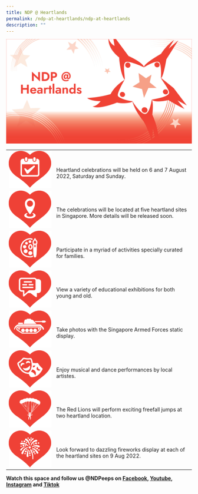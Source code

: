 ```yaml
---
title: NDP @ Heartlands
permalink: /ndp-at-heartlands/ndp-at-heartlands
description: ""
---
```



![](/images/NDP%20@%20Heartlands%20Images%2020May2022%201pm.jpg)

<table>
    <tbody>
        <tr>
            <td style="max-width: 250px"><img src="/images/NDP @ Heartlands Images 20May2022 1pm2.jpg" alt="Image"></td>
            <td><br>Heartland celebrations will be held on 6 and 7 August 2022, 
                Saturday and Sunday.</td>
        </tr>
        <tr>
            <td style="max-width: 250px"><img src="/images/NDP @ Heartlands Images 20May2022 1pm3.jpg" alt="Image"></td>
            <td><br>The celebrations will be located at five heartland sites in 
                Singapore. More details will be released soon.</td>
        </tr>
        <tr>
            <td style="max-width: 250px"><img src="/images/NDP @ Heartlands Images 20May2022 1pm4.jpg" alt="Image"></td>
            <td><br>Participate in a myriad of activities specially curated for families.</td>
        </tr>
        <tr>
            <td style="max-width: 250px"><img src="/images/NDP @ Heartlands Images 20May2022 1pm5.jpg" alt="Image"></td>
            <td><br>View a variety of educational exhibitions for both young and old.</td>
        </tr>
        <tr>
            <td style="max-width: 250px"><img src="/images/NDP @ Heartlands Images 20May2022 1pm6.jpg" alt="Image"></td>
            <td><br>Take photos with the Singapore Armed Forces static display.</td>
        </tr>
        <tr>
            <td style="max-width: 250px"><img src="/images/NDP @ Heartlands Images 20May2022 1pm7.jpg" alt="Image"></td>
            <td><br>Enjoy musical and dance performances by local artistes.</td>
        </tr>
        <tr>
            <td style="max-width: 250px"><img src="/images/NDP @ Heartlands Images 20May2022 1pm8.jpg" alt="Image"></td>
            <td><br>The Red Lions will perform exciting freefall jumps at two 
                heartland location.</td>
        </tr>
        <tr>
            <td style="max-width: 250px"><img src="/images/NDP @ Heartlands Images 20May2022 1pm9.jpg" alt="Image"></td>
            <td><br>Look forward to dazzling fireworks display at each of the 
                heartland sites on 9 Aug 2022.</td>
        </tr>
    </tbody>
</table>

**Watch this space and follow us @NDPeeps on [Facebook](https://www.facebook.com/NDPeeps), [Youtube](https://www.youtube.com/user/NDPeeps), [Instagram](https://www.instagram.com/ndpeeps/?hl=en) and [Tiktok](https://www.tiktok.com/@ndpeeps?lang=en)**